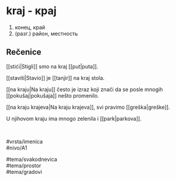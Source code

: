# kraj - крај

1. конец, край  
2.  (разг.) район, местность

## Rečenice

[[stići|Stigli]] smo na kraj [[put|puta]].

[[staviti|Stavio]] je [[tanjir]] na kraj stola.

[[na kraju|Na kraju]] često je izraz koji znači da se posle mnogih [[pokušaj|pokušaja]] nešto promenilo.

[[na kraju krajeva|Na kraju krajeva]], svi pravimo [[greška|greške]].

U njihovom kraju ima mnogo zelenila i [[park|parkova]].

<br>

#vrsta/imenica  
#nivo/A1  

#tema/svakodnevica  
#tema/prostor  
#tema/gradovi
